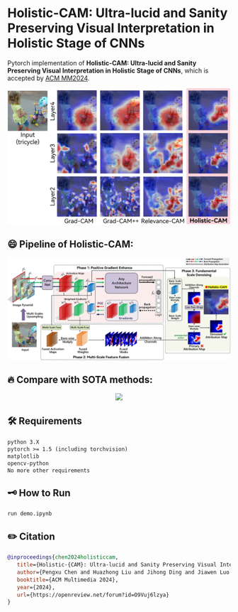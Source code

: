 # Holistic-CAM: Ultra-lucid and Sanity Preserving Visual Interpretation in Holistic Stage of CNNs

Pytorch implementation of **Holistic-CAM: Ultra-lucid and Sanity Preserving Visual Interpretation in Holistic Stage of CNNs**, which is accepted by [ACM MM2024](https://openreview.net/forum?id=O9Vuj6lzya "link").
<p style="text-align: center">
<img src="figures/firstFigure.jpg" style="width: 600px; height: auto">
</p>
 


## 😄 Pipeline of Holistic-CAM:
<p style="text-align: center">
<img src="figures/pipeline_new.jpg" style="width: 800px; height: auto">
</p>



## 🔥 Compare with SOTA methods:
<p style="text-align: center">
<img src="figures/allCompare.jpg" style="width: 800px; height: auto">
</p>

## 🛠️ Requirements
```
python 3.X
pytorch >= 1.5 (including torchvision)
matplotlib
opencv-python
No more other requirements
```

## 🗝️ How to Run

```
run demo.ipynb
```
## ✏️ Citation
```bibtex
@inproceedings{chen2024holisticcam, 
   title={Holistic-{CAM}: Ultra-lucid and Sanity Preserving Visual Interpretation in Holistic Stage of {CNN}s}, 
   author={Pengxu Chen and Huazhong Liu and Jihong Ding and Jiawen Luo and Peng Tan and Laurence T. Yang}, 
   booktitle={ACM Multimedia 2024}, 
   year={2024}, 
   url={https://openreview.net/forum?id=O9Vuj6lzya} 
}
```

